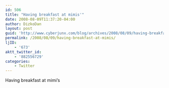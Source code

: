 ```yaml
---
id: 506
title: "Having breakfast at mimis'"
date: 2008-08-09T11:37:20-04:00
author: DizkoDan
layout: post
guid: 'http://www.cyberjunx.com/blog/archives/2008/08/09/having-breakfast-at-mimis/'
permalink: /2008/08/09/having-breakfast-at-mimis/
ljID:
    - '673'
aktt_twitter_id:
    - '882556729'
categories:
    - Twitter
---
```


Having breakfast at mimi’s